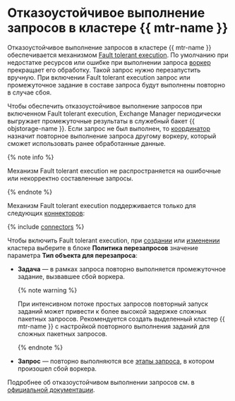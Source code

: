 # Отказоустойчивое выполнение запросов в кластере {{ mtr-name }}

Отказоустойчивое выполнение запросов в кластере {{ mtr-name }} обеспечивается механизмом [Fault tolerant execution](https://trino.io/docs/current/admin/fault-tolerant-execution.html). По умолчанию при недостатке ресурсов или ошибке при выполнении запроса [воркер](index.md#workers) прекращает его обработку. Такой запрос нужно перезапустить вручную. При включении Fault tolerant execution запрос или промежуточное задание в составе запроса будут выполнены повторно в случае сбоя.

Чтобы обеспечить отказоустойчивое выполнение запросов при включенном Fault tolerant execution, Exchange Manager периодически выгружает промежуточные результаты в служебный бакет {{ objstorage-name }}. Если запрос не был выполнен, то [координатор](index.md#coordinator) назначит повторное выполнение запроса другому воркеру, который сможет использовать ранее обработанные данные.

{% note info %}

Механизм Fault tolerant execution не распространяется на ошибочные или некорректно составленные запросы.

{% endnote %}

Механизм Fault tolerant execution поддерживается только для следующих [коннекторов](index.md#connector):

{% include [connectors](../../_includes/managed-trino/retry-policy-connector-list.md) %}

Чтобы включить Fault tolerant execution, при [создании](../operations/cluster-create.md) или [изменении](../operations/cluster-update.md#change-retry-policy) кластера выберите в блоке **Политика перезапросов** значение параметра **Тип объекта для перезапроса**:

* **Задача** — в рамках запроса повторно выполняется промежуточное задание, вызвавшее сбой воркера.

   {% note warning %}

   При интенсивном потоке простых запросов повторный запуск заданий может привести к более высокой задержке сложных пакетных запросов. Рекомендуется создать выделенный кластер {{ mtr-name }} с настройкой повторного выполнения заданий для сложных пакетных запросов.

   {% endnote %}

* **Запрос** — повторно выполняются все [этапы запроса](index.md#query-execution), в котором произошел сбой воркера.

Подробнее об отказоустойчивом выполнении запросов см. в [официальной документации](https://trino.io/docs/current/admin/fault-tolerant-execution.html).
